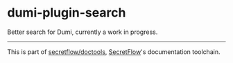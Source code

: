 # dumi-plugin-search

Better search for Dumi, currently a work in progress.

---

This is part of [secretflow/doctools], [SecretFlow]'s documentation toolchain.

[secretflow/doctools]: https://github.com/secretflow/doctools
[SecretFlow]: https://secretflow.org.cn/
